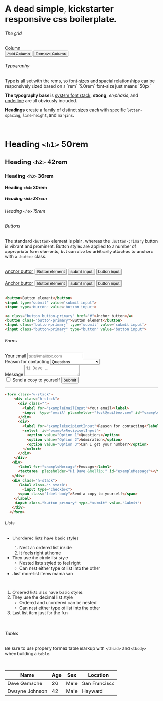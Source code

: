  # A dead simple, kickstarter responsive css boilerplate.

<div class="docs-section" id="grid">
  <h6 class="docs-header">The grid</h6>
   <div class="example-grid docs-example">
    <div class="h-stack">
      <div class="example-column">Column</div>
    </div>
</div>
<button>Add Column</button>
<button>Remove Column</button>

<div class="docs-section" id="grid">
<h6 class="docs-header">Typography</h6>
<p>
Type is all set with the rems, so font-sizes and spacial relationships can be responsively sized based on a `rem`
`5.0rem` font-size just means `50px`
</p>
<p>
  <strong>The typography base</strong> is <a href="https://css-tricks.com/snippets/css/system-font-stack/">system font stack</a>, <strong
        >strong</strong
      >, <em>emphasis</em>, and <u>underline</u> are all obviously
      included.
    </p>
    <p>
      <strong>Headings</strong> create a family of distinct sizes each
      with specific <code>letter-spacing</code>, <code>line-height</code>,
      and <code>margins</code>.
</p>
<br />
  <h1>Heading<span class="heading-font-size"> <code>&lt;h1&gt;</code> 50rem</span></h1>
  <h2>Heading<span class="heading-font-size"> <code>&lt;h2&gt;</code> 42rem</span></h2>
  <h3>Heading<span class="heading-font-size"> <code>&lt;h3&gt;</code> 36rem</span></h3>
  <h4>Heading<span class="heading-font-size"> <code>&lt;h4&gt;</code> 30rem</span></h4>
  <h5>Heading<span class="heading-font-size"> <code>&lt;h5&gt;</code> 24rem</span></h5>
  <h6>Heading<span class="heading-font-size"> <code>&lt;h6&gt;</code> 15rem</span></h6>

</div>

<div class="docs-section" id="buttons">
  <h6 class="docs-header">Buttons</h6>
  <p>The standard <code>&lt;button&gt;</code> element is plain, whereas the <code>.button-primary</code> button is vibrant and prominent. Button styles are applied to a number of appropriate form elements, but can also be arbitrarily attached to anchors with a <code>.button</code> class.</p>
  <div class="docs-example">
  <br />
    <div>
      <a class="button" href="#">Anchor button</a>
      <button>Button element</button>
      <input type="submit" value="submit input">
      <input type="button" value="button input">
    </div>
    <br />
    <div>
      <a class="button button-primary" href="#">Anchor button</a>
      <button class="button-primary">Button element</button>
      <input class="button-primary" type="submit" value="submit input">
      <input class="button-primary" type="button" value="button input">
    </div>
    <br />
</div>

```html
<button>Button element</button>
<input type="submit" value="submit input">
<input type="button" value="button input">

<a class="button button-primary" href="#">Anchor button</a>
<button class="button-primary">Button element</button>
<input class="button-primary" type="submit" value="submit input">
<input class="button-primary" type="button" value="button input">

```

<div class="docs-section" id="forms">
<h6 class="docs-header">Forms</h6>
<div class="docs-example docs-example-forms">
  <form class="v-stack">
    <div class="h-stack">
      <div class="">
        <label for="exampleEmailInput">Your email</label>
        <input  type="email" placeholder="test@mailbox.com" id="exampleEmailInput">
      </div>
      <div>
        <label for="exampleRecipientInput">Reason for contacting</label>
        <select  id="exampleRecipientInput">
          <option value="Option 1">Questions</option>
          <option value="Option 2">Admiration</option>
          <option value="Option 3">Can I get your number?</option>
        </select>
      </div>
    </div>
   <div>
      <label for="exampleMessage">Message</label>
      <textarea  placeholder="Hi Dave &hellip;" id="exampleMessage"></textarea>
   </div>
   <div class="h-stack">
     <label class="h-stack">
      <input type="checkbox">
      <span class="label-body">Send a copy to yourself</span>
    </label>
    <input class="button-primary" type="submit" value="Submit">
   </div>
  </form>
</div>

<hr />

```html
<form class="v-stack">
    <div class="h-stack">
      <div class="">
        <label for="exampleEmailInput">Your email</label>
        <input  type="email" placeholder="test@mailbox.com" id="exampleEmailInput">
      </div>
      <div>
        <label for="exampleRecipientInput">Reason for contacting</label>
        <select  id="exampleRecipientInput">
          <option value="Option 1">Questions</option>
          <option value="Option 2">Admiration</option>
          <option value="Option 3">Can I get your number?</option>
        </select>
      </div>
    </div>
   <div>
      <label for="exampleMessage">Message</label>
      <textarea  placeholder="Hi Dave &hellip;" id="exampleMessage"></textarea>
   </div>
   <div class="h-stack">
      <label class="h-stack">
        <input type="checkbox">
      <span class="label-body">Send a copy to yourself</span>
    </label>
    <input class="button-primary" type="submit" value="Submit">
   </div>
  </form>
```

<div class="docs-section" id="lists">
  <h6 class="docs-header">Lists</h6>
  <div class="docs-example">
    <div >
      <ul>
        <li>Unordered lists have basic styles</li>
        <ol>
            <li>Nest an ordered list inside</li>
            <li>It feels right at home</li>
          </ol>
        <li>
          They use the circle list style
          <ul>
            <li>Nested lists styled to feel right</li>
            <li>Can nest either type of list into the other</li>
          </ul>
        </li>
        <li>Just more list items mama san</li>
      </ul>
    </div>
    <br/>
    <div >
      <ol>
        <li>Ordered lists also have basic styles</li>
        <li>
          They use the decimal list style
          <ul>
            <li>Ordered and unordered can be nested</li>
            <li>Can nest either type of list into the other</li>
          </ul>
        </li>
        <li>Last list item just for the fun</li>
      </ol>
    </div>
</div>
<br />
<div class="docs-section" id="tables">
  <h6 class="docs-header">Tables</h6>
  <p>Be sure to use properly formed table markup with <code>&lt;thead&gt;</code> and <code>&lt;tbody&gt;</code> when building a <code>table</code>.</p>
  <br />
  <div class="docs-example">
    <table>
      <thead>
        <tr>
          <th>Name</th>
          <th>Age</th>
          <th>Sex</th>
          <th>Location</th>
        </tr>
      </thead>
      <tbody>
        <tr>
          <td>Dave Gamache</td>
          <td>26</td>
          <td>Male</td>
          <td>San Francisco</td>
        </tr>
        <tr>
          <td>Dwayne Johnson</td>
          <td>42</td>
          <td>Male</td>
          <td>Hayward</td>
        </tr>
      </tbody>
    </table>
</div>
